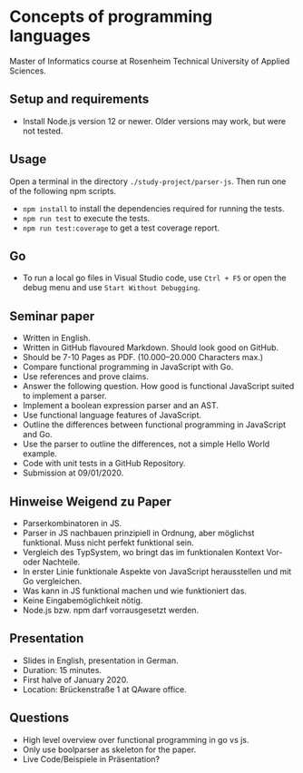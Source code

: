 # Concepts of programming languages

Master of Informatics course at Rosenheim Technical University of Applied Sciences.

## Setup and requirements

- Install Node.js version 12 or newer. Older versions may work, but were not tested.

## Usage

Open a terminal in the directory `./study-project/parser-js`.
Then run one of the following npm scripts.

- `npm install` to install the dependencies required for running the tests.
- `npm run test` to execute the tests.
- `npm run test:coverage` to get a test coverage report.

## Go

- To run a local go files in Visual Studio code, use `Ctrl + F5` or open the debug menu and use `Start Without Debugging`.

## Seminar paper

- Written in English.
- Written in GitHub flavoured Markdown. Should look good on GitHub.
- Should be 7-10 Pages as PDF. (10.000–20.000 Characters max.)
- Compare functional programming in JavaScript with Go.
- Use references and prove claims.
- Answer the following question. How good is functional JavaScript suited to implement a parser.
- Implement a boolean expression parser and an AST.
- Use functional language features of JavaScript.
- Outline the differences between functional programming in JavaScript and Go.
- Use the parser to outline the differences, not a simple Hello World example.
- Code with unit tests in a GitHub Repository.
- Submission at 09/01/2020.

## Hinweise Weigend zu Paper

- Parserkombinatoren in JS.
- Parser in JS nachbauen prinzipiell in Ordnung, aber möglichst funktional. Muss nicht perfekt funktional sein.
- Vergleich des TypSystem, wo bringt das im funktionalen Kontext Vor- oder Nachteile.
- In erster Linie funktionale Aspekte von JavaScript herausstellen und mit Go vergleichen.
- Was kann in JS funktional machen und wie funktioniert das.
- Keine Eingabemöglichkeit nötig.
- Node.js bzw. npm darf vorrausgesetzt werden.

## Presentation

- Slides in English, presentation in German.
- Duration: 15 minutes.
- First halve of January 2020.
- Location: Brückenstraße 1 at QAware office.

## Questions

- High level overview over functional programming in go vs js.
- Only use boolparser as skeleton for the paper.
- Live Code/Beispiele in Präsentation?
